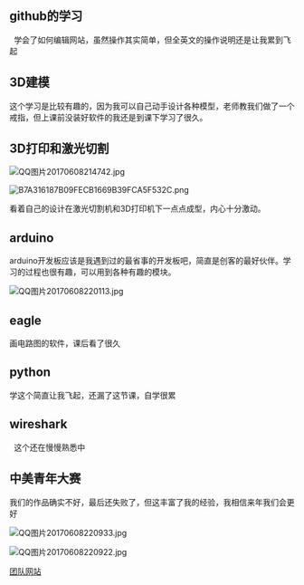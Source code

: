 ## github的学习
 
学会了如何编辑网站，虽然操作其实简单，但全英文的操作说明还是让我累到飞起

## 3D建模

这个学习是比较有趣的，因为我可以自己动手设计各种模型，老师教我们做了一个戒指，但上课前没装好软件的我还是到课下学习了很久。

## 3D打印和激光切割

![QQ图片20170608214742.jpg](https://raw.githubusercontent.com/LittlePrincezk/ZhiMaiKaBuLiaoMeiDeHaoXueZhang/master/70f41111f405146b.jpg)

![B7A316187B09FECB1669B39FCA5F532C.png](https://github.com/LittlePrincezk/ZhiMaiKaBuLiaoMeiDeHaoXueZhang/blob/master/70f41111f405146b.jpg)

看着自己的设计在激光切割机和3D打印机下一点点成型，内心十分激动。

## arduino

arduino开发板应该是我遇到过的最省事的开发板吧，简直是创客的最好伙伴。学习的过程也很有趣，可以用到各种有趣的模块。

![QQ图片20170608220113.jpg](http://img1.3lian.com/2015/w3/64/d/44.jpg)

## eagle

画电路图的软件，课后看了很久

## python

学这个简直让我飞起，还漏了这节课，自学很累

## wireshark
 
这个还在慢慢熟悉中

## 中美青年大赛

我们的作品确实不好，最后还失败了，但这丰富了我的经验，我相信来年我们会更好

![QQ图片20170608220933.jpg](https://ooo.0o0.ooo/2017/06/08/59395ad14118c.jpg)

![QQ图片20170608220922.jpg](https://ooo.0o0.ooo/2017/06/08/59395ad5325cb.jpg)

[团队网站](https://andybernie.github.io/2017/05/05/codes2things/)

